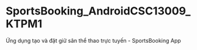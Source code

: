 # SportsBooking_AndroidCSC13009_KTPM1
Ứng dụng tạo và đặt giữ sân thể thao trực tuyến - SportsBooking App
